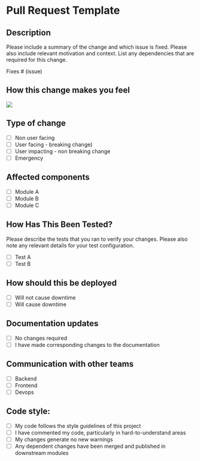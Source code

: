 # Pull Request Template

<!--
The sections below provide with guidelines and suggestions that might
help capture information when submitting a MR request, so that it makes
it easier for others to review it.

They are optional, so please feel free to fill them according to your
need, or even remove those that might not apply.

If you need to add new sections, please consider contributing to this
template in the .gitlab folder of this repo.
-->

## Description

Please include a summary of the change and which issue is fixed. Please also include relevant motivation and context. List any dependencies that are required for this change.

Fixes # (issue)

## How this change makes you feel

![](https://media.giphy.com/media/cFkiFMDg3iFoI/giphy.gif)

## Type of change 

- [ ] Non user facing
- [ ] User facing - breaking change)
- [ ] User impacting - non breaking change
- [ ] Emergency

## Affected components

- [ ] Module A
- [ ] Module B
- [ ] Module C

## How Has This Been Tested?

Please describe the tests that you ran to verify your changes. Please also note any relevant details for your test configuration.

- [ ] Test A
- [ ] Test B

## How should this be deployed

- [ ] Will not cause downtime
- [ ] Will cause downtime

## Documentation updates

- [ ] No changes required
- [ ] I have made corresponding changes to the documentation

## Communication with other teams

- [ ] Backend
- [ ] Frontend
- [ ] Devops

## Code style:

- [ ] My code follows the style guidelines of this project
- [ ] I have commented my code, particularly in hard-to-understand areas
- [ ] My changes generate no new warnings
- [ ] Any dependent changes have been merged and published in downstream modules
